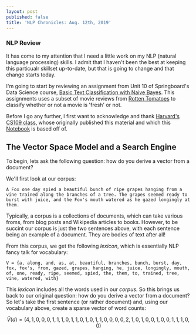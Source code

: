 ```yaml
---
layout: post
published: false
title: 'NLP Chronicles: Aug. 12th, 2019'
---
```

### NLP Review

It has come to my attention that I need a little work on my NLP (natural language processing) skills. I admit that I haven't been the best at keeping this particualr skillset up-to-date, but that is going to change and that change starts today. 

I'm going to start by reviewing an assignment from Unit 10 of Springboard's Data Science course, [Basic Text Classification with Naive Bayes](https://nbviewer.jupyter.org/github/Jearny58/Springboard-DS-Portfolio/blob/master/unit10-machine-learning/naive-bayes-predicting-movie-ratings/naive_bayes/Mini_Project_Naive_Bayes.ipynb). This assignments uses a subset of movie reviews from [Rotten Tomatoes](https://www.rottentomatoes.com/) to classify whether or not a movie is 'fresh' or not.

Before I go any further, I first want to acknowledge and thank [Harvard's CS109 class](https://github.com/cs109/2015lab10), whose originally published this material and which this [Notebook](https://github.com/Jearny58/Springboard-DS-Portfolio/blob/master/unit10-machine-learning/naive-bayes-predicting-movie-ratings/naive_bayes/Mini_Project_Naive_Bayes.ipynb) is based off of.

## The Vector Space Model and a Search Engine

To begin, lets ask the following question: how do you derive a vector from a document? 

We'll first look at our corpus:

`A Fox one day spied a beautiful bunch of ripe grapes hanging from a vine trained along the branches of a tree. The grapes seemed ready to burst with juice, and the Fox's mouth watered as he gazed longingly at them.`

Typically, a corpus is a collections of documents, which can take various froms, from blog posts and Wikipedia articles to books. However, to be succint our corpus is just the two sentences above, with each sentence being an example of a document. They are bodies of text after all!

From this corpus, we get the following _lexicon_, which is essentially NLP fancy talk for vocabulary:

`V = {a, along, and, as, at, beautiful, branches, bunch, burst, day, fox, fox's, from, gazed, grapes, hanging, he, juice, longingly, mouth, of, one, ready, ripe, seemed, spied, the, them, to, trained, tree, vine, watered, with}`

This _lexicon_ includes all the words used in our _corpus_. So this brings us back to our original question: how do you derive a vector from a document? So let's take the first sentence (or rather document) and, using our vocabulary above, create a sparse vector of word counts:

$$\bar V(d) = \left( 4,1,0,0,0,1,1,1,0,1,1,0,1,0,1,1,0,0,0,0,2,1,0,1,0,0,1,0,0,1,1,1,0,0 \right)$$
